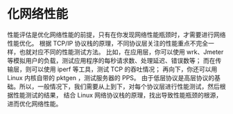 


# 化网络性能

性能评估是优化网络性能的前提，只有在你发现网络性能瓶颈时，才需要进行网络性能优化。
根据 TCP/IP 协议栈的原理，不同协议层关注的性能重点不完全一样，也就对应不同的性能测试方法。
比如，在应用层，你可以使用 wrk、Jmeter 等模拟用户的负载，测试应用程序的每秒请求数、处理延迟、错误数等；
而在传输层，则可以使用 iperf 等工具，测试 TCP 的吞吐情况；
再向下，你还可以用 Linux 内核自带的 pktgen ，测试服务器的 PPS。
由于低层协议是高层协议的基础。所以，一般情况下，我们需要从上到下，对每个协议层进行性能测试，然后根据性能测试的结果，
结合 Linux 网络协议栈的原理，找出导致性能瓶颈的根源，进而优化网络性能。